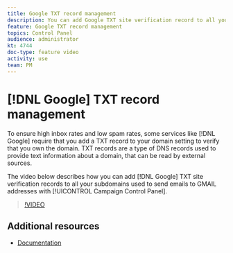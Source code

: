 ```yaml
---
title: Google TXT record management
description: You can add Google TXT site verification record to all your subdomains used to send emails to GMAIL addresses through the Campaign Control Panel.
feature: Google TXT record management
topics: Control Panel
audience: administrator
kt: 4744
doc-type: feature video
activity: use
team: PM
---
```


# [!DNL Google] TXT record management

To ensure high inbox rates and low spam rates, some services like [!DNL Google] require that you add a TXT record to your domain setting to verify that you own the domain. TXT records are a type of DNS records used to provide text information about a domain, that can be read by external sources.

The video below describes how you can add [!DNL Google] TXT site verification records to all your subdomains used to send emails to GMAIL addresses with [!UICONTROL Campaign Control Panel].

>[!VIDEO](https://video.tv.adobe.com/v/32369?quality=12)

## Additional resources

* [Documentation](https://docs.adobe.com/content/help/en/control-panel/using/subdomains-and-certificates/managing-txt-records.html)

